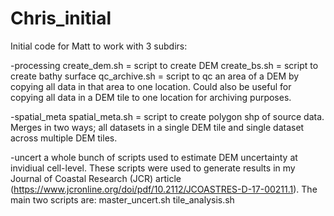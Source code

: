 # Chris_initial
Initial code for Matt to work with
3 subdirs:

-processing
create_dem.sh = script to create DEM
create_bs.sh = script to create bathy surface
qc_archive.sh = script to qc an area of a DEM by copying all data in that area to one location. Could also be useful for copying all data in a DEM tile to one location for archiving purposes.

-spatial_meta
spatial_meta.sh = script to create polygon shp of source data. Merges in two ways; all datasets in a single DEM tile and single dataset across multiple DEM tiles.

-uncert
a whole bunch of scripts used to estimate DEM uncertainty at invidiual cell-level. These scripts were used to generate results in my Journal of Coastal Research (JCR) article (https://www.jcronline.org/doi/pdf/10.2112/JCOASTRES-D-17-00211.1). The main two scripts are:
master_uncert.sh
tile_analysis.sh

